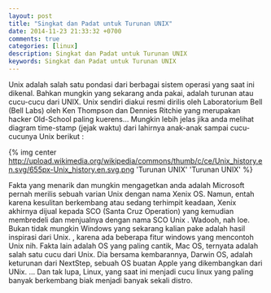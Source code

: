 ```yaml
---
layout: post
title: "Singkat dan Padat untuk Turunan UNIX"
date: 2014-11-23 21:33:32 +0700
comments: true
categories: [linux]
description: Singkat dan Padat untuk Turunan UNIX
keywords: Singkat dan Padat untuk Turunan UNIX
---
```

Unix adalah salah satu pondasi dari berbagai sistem operasi yang saat ini dikenal. Bahkan mungkin yang sekarang anda pakai, adalah turunan atau cucu-cucu dari UNIX. Unix sendiri diakui resmi dirilis oleh Laboratorium Bell (Bell Labs) oleh Ken Thompson dan Dennies Ritchie yang merupakan hacker Old-School paling kuerens…
Mungkin lebih jelas jika anda melihat diagram time-stamp (jejak waktu) dari lahirnya anak-anak sampai cucu-cucunya Unix berikut :
<!--more-->
{% img center http://upload.wikimedia.org/wikipedia/commons/thumb/c/ce/Unix_history.en.svg/655px-Unix_history.en.svg.png 'Turunan UNIX' 'Turunan UNIX' %}

Fakta yang menarik dan mungkin mengagetkan anda adalah Microsoft pernah merilis sebuah varian Unix dengan nama Xenix OS. Namun, entah karena kesulitan berkembang atau sedang terhimpit keadaan, Xenix akhirnya dijual kepada SCO (Santa Cruz Operation) yang kemudian membredeli dan menjualnya dengan nama SCO Unix .
Wadooh, nah loe. Bukan tidak mungkin Windows yang sekarang kalian pake adalah hasil inspirasi dari Unix. , karena ada beberapa fitur windows yang mencontoh Unix nih.
Fakta lain adalah OS yang paling cantik, Mac OS, ternyata adalah salah satu cucu dari Unix. Dia bersama kembarannya, Darwin OS, adalah keturunan dari NextStep, sebuah OS buatan Apple yang dikembangkan dari UNix. …
Dan tak lupa, Linux, yang saat ini menjadi cucu linux yang paling banyak berkembang biak menjadi banyak sekali distro.
